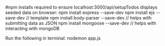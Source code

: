 #npm installs required to ensure localhost:3000/api/setupTodos displays seeded data on browser:
npm install express --save-dev
npm install ejs --save-dev // template
npm install body-parser --save-dev // helps with submitting data as JSON
npm install mongoose --save-dev // helps with interacting with mongoDB

Run the following in terminal:
nodemon app.js
